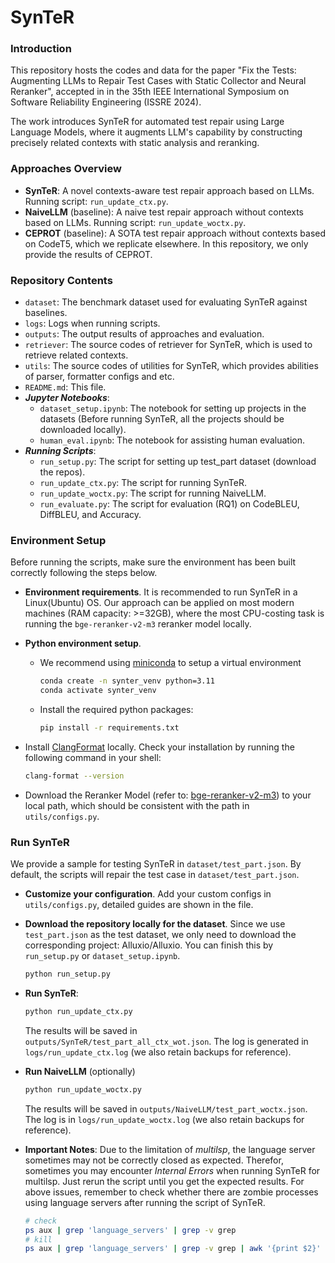 # SynTeR

### Introduction
This repository hosts the codes and data for the paper "Fix the Tests: Augmenting LLMs to Repair Test Cases with Static Collector and Neural Reranker", accepted in in the 35th IEEE International Symposium on Software Reliability Engineering (ISSRE 2024). 

The work introduces SynTeR for automated test repair using Large Language Models, where it augments LLM's capability by constructing precisely related contexts with static analysis and reranking.

### Approaches Overview
- **SynTeR**: A novel contexts-aware test repair approach based on LLMs. Running script: `run_update_ctx.py`.
- **NaiveLLM** (baseline): A naive test repair approach without contexts based on LLMs. Running script: `run_update_woctx.py`.
- **CEPROT** (baseline): A SOTA test repair approach without contexts based on CodeT5, which we replicate elsewhere. In this repository, we only provide the results of CEPROT.

### Repository Contents
- `dataset`: The benchmark dataset used for evaluating SynTeR against baselines.
- `logs`: Logs when running scripts.
- `outputs`: The output results of approaches and evaluation.
- `retriever`: The source codes of retriever for SynTeR, which is used to retrieve related contexts.
- `utils`: The source codes of utilities for SynTeR, which provides abilities of parser, formatter configs and etc. 
- `README.md`: This file.
- ***Jupyter Notebooks***: 
  - `dataset_setup.ipynb`: The notebook for setting up projects in the datasets (Before running SynTeR, all the projects should be downloaded locally).
  - `human_eval.ipynb`: The notebook for assisting human evaluation.
- ***Running Scripts***:
  - `run_setup.py`: The script for setting up test_part dataset (download the repos).
  - `run_update_ctx.py`: The script for running SynTeR.
  - `run_update_woctx.py`: The script for running NaiveLLM.
  - `run_evaluate.py`: The script for evaluation (RQ1) on CodeBLEU, DiffBLEU, and Accuracy.

### Environment Setup
Before running the scripts, make sure the environment has been built correctly following the steps below.

- **Environment requirements**. It is recommended to run SynTeR in a Linux(Ubuntu) OS. Our approach can be applied on most modern machines (RAM capacity: >=32GB), where the most CPU-costing task is running the `bge-reranker-v2-m3` reranker model locally.

- **Python environment setup**. 
  - We recommend using [miniconda](https://docs.anaconda.com/miniconda/) to setup a virtual environment
    ```bash
    conda create -n synter_venv python=3.11
    conda activate synter_venv
    ``` 
  - Install the required python packages:

    ```bash
    pip install -r requirements.txt
    ```

- Install [ClangFormat](https://clang.llvm.org/docs/ClangFormat.html) locally. Check your installation by running the following command in your shell:
  ```bash
  clang-format --version
  ```

- Download the Reranker Model (refer to: [bge-reranker-v2-m3](https://huggingface.co/BAAI/bge-reranker-v2-m3/tree/main)) to your local path, which should be consistent with the path in `utils/configs.py`.

### Run SynTeR

We provide a sample for testing SynTeR in `dataset/test_part.json`. By default, the scripts will repair the test case in `dataset/test_part.json`. 

- **Customize your configuration**. Add your custom configs in `utils/configs.py`, detailed guides are shown in the file.

- **Download the repository locally for the dataset**. Since we use `test_part.json` as the test dataset, we only need to download the corresponding project: Alluxio/Alluxio. You can finish this by `run_setup.py` or `dataset_setup.ipynb`.
  ```bash
  python run_setup.py
  ```

- **Run SynTeR**:

  ```bash
  python run_update_ctx.py
  ```
  The results will be saved in `outputs/SynTeR/test_part_all_ctx_wot.json`. The log is generated in `logs/run_update_ctx.log` (we also retain backups for reference). 

- **Run NaiveLLM** (optionally)
  ```bash
  python run_update_woctx.py
  ```
  The results will be saved in `outputs/NaiveLLM/test_part_woctx.json`. The log is in `logs/run_update_woctx.log` (we also retain backups for reference). 

- **Important Notes**: Due to the limitation of *multilsp*, the language server sometimes may not be correctly closed as expected. Therefor, sometimes you may encounter *Internal Errors* when running SynTeR for multilsp. Just rerun the script until you get the expected results. For above issues, remember to check whether there are zombie processes using language servers after running the script of SynTeR.
  ```bash
  # check
  ps aux | grep 'language_servers' | grep -v grep
  # kill
  ps aux | grep 'language_servers' | grep -v grep | awk '{print $2}' | xargs kill
  ```
